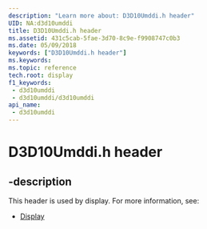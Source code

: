 ```yaml
---
description: "Learn more about: D3D10Umddi.h header"
UID: NA:d3d10umddi
title: D3D10Umddi.h header
ms.assetid: 431c5cab-5fae-3d70-8c9e-f9908747c0b3
ms.date: 05/09/2018
keywords: ["D3D10Umddi.h header"]
ms.keywords: 
ms.topic: reference
tech.root: display
f1_keywords:
 - d3d10umddi
 - d3d10umddi/d3d10umddi
api_name:
 - d3d10umddi
---
```


# D3D10Umddi.h header


## -description

This header is used by display. For more information, see:

- [Display](../_display/index.md)

